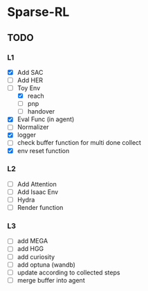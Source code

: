 # Sparse-RL

## TODO

### L1

- [x] Add SAC
- [ ] Add HER
- [ ] Toy Env
  - [x] reach
  - [ ] pnp
  - [ ] handover
- [x] Eval Func (in agent)
- [ ] Normalizer
- [x] logger
- [ ] check buffer function for multi done collect
- [x] env reset function 

### L2

- [ ] Add Attention
- [ ] Add Isaac Env
- [ ] Hydra
- [ ] Render function

### L3

- [ ] add MEGA
- [ ] add HGG
- [ ] add curiosity
- [ ] add optuna (wandb)
- [ ] update according to collected steps
- [ ] merge buffer into agent